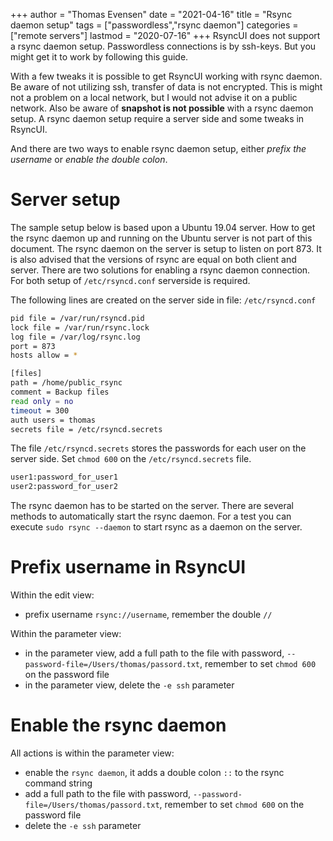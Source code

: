 +++
author = "Thomas Evensen"
date = "2021-04-16"
title =  "Rsync daemon setup"
tags = ["passwordless","rsync daemon"]
categories = ["remote servers"]
lastmod = "2020-07-16"
+++
RsyncUI does not support a rsync daemon setup. Passwordless connections is by ssh-keys. But you might get it to work by following this guide. 

With a few tweaks it is possible to get RsyncUI working with rsync daemon. Be aware of not utilizing ssh, transfer of data is not encrypted. This is might not a problem on a local network, but I would not advise it on a public network. Also be aware of **snapshot is not possible** with a rsync daemon setup. A rsync daemon setup require a server side and some tweaks in RsyncUI.

And there are two ways to enable rsync daemon setup, either *prefix the username*  or *enable the double colon*. 

# Server setup

The sample setup below is based upon a Ubuntu 19.04 server. How to get the rsync daemon up and running on the Ubuntu server is not part of this document. The rsync daemon on the server is setup to listen on port 873. It is also advised that the versions of rsync are equal on both client and server. There are two solutions for enabling a rsync daemon connection. For both setup of `/etc/rsyncd.conf` serverside is required.

The following lines are created on the server side in file: `/etc/rsyncd.conf`

```bash
pid file = /var/run/rsyncd.pid
lock file = /var/run/rsync.lock
log file = /var/log/rsync.log
port = 873
hosts allow = *

[files]
path = /home/public_rsync
comment = Backup files
read only = no
timeout = 300
auth users = thomas
secrets file = /etc/rsyncd.secrets
```

The file `/etc/rsyncd.secrets` stores the passwords for each user on the server side. Set `chmod 600` on the `/etc/rsyncd.secrets` file.

```bash
user1:password_for_user1
user2:password_for_user2
```

The rsync daemon has to be started on the server. There are several methods to automatically start the rsync daemon. For a test you can execute `sudo rsync --daemon` to start rsync as a daemon on the server.

# Prefix username in RsyncUI

Within the edit view:

- prefix username `rsync://username`, remember the double `//`

Within the parameter view:

- in the parameter view, add a full path to the file with password, `--password-file=/Users/thomas/passord.txt`, remember to set `chmod 600` on the password file
- in the parameter view, delete the `-e ssh` parameter

# Enable the rsync daemon

All actions is within the parameter view:

- enable the `rsync daemon`, it adds a double colon `::` to the rsync command string
- add a full path to the file with password, `--password-file=/Users/thomas/passord.txt`, remember to set `chmod 600` on the password file
- delete the `-e ssh` parameter
